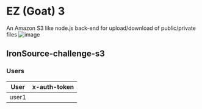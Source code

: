 # EZ (Goat) 3 
An Amazon S3 like node.js back-end for upload/download of public/private files
![image](https://user-imag|es.githubusercontent.com/43566001/48126354-94d23080-e289-11e8-90db-e520cef410dd.png)

##  IronSource-challenge-s3

### Users

|User|x-auth-token|
|-|-|
|user1||

